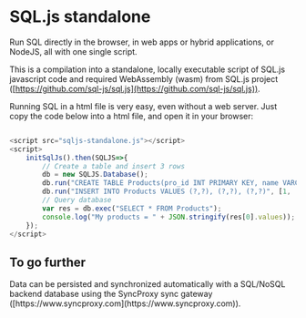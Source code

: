 <h1>SQL.js standalone</h1>
Run SQL directly in the browser, in web apps or hybrid applications, or NodeJS, all with one single script.

This is a compilation into a standalone, locally executable script of SQL.js javascript code and required WebAssembly (wasm) from SQL.js project ([https://github.com/sql-js/sql.js](https://github.com/sql-js/sql.js)).

Running SQL in a html file is very easy, even without a web server. Just copy the code below into a html file, and open it in your browser:
```js

<script src="sqljs-standalone.js"></script>
<script>
	initSqlJs().then(SQLJS=>{
		// Create a table and insert 3 rows
		db = new SQLJS.Database();
		db.run("CREATE TABLE Products(pro_id INT PRIMARY KEY, name VARCHAR(255))");
		db.run("INSERT INTO Products VALUES (?,?), (?,?), (?,?)", [1, 'Product 1', 2, 'Product 2', 3, 'Product 3']);
		// Query database
		var res = db.exec("SELECT * FROM Products");
		console.log("My products = " + JSON.stringify(res[0].values));
	});
</script> 
```
<h2>To go further</h2>
Data can be persisted and synchronized automatically with a SQL/NoSQL backend database using the SyncProxy sync gateway ([https://www.syncproxy.com](https://www.syncproxy.com)).

